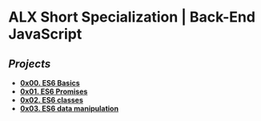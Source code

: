 **<h1>ALX Short Specialization | Back-End JavaScript**</h1>
## ***Projects***
* **[0x00. ES6 Basics](0x00-ES6_basic/)**
* **[0x01. ES6 Promises](0x01-ES6_promise/)**
* **[0x02. ES6 classes](0x02-ES6_classes/)**
* **[0x03. ES6 data manipulation](0x03-ES6_data_manipulation/)**
